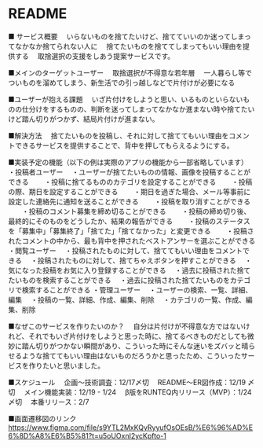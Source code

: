 # README

■ サービス概要
　いらないものを捨てたいけど、捨てていいのか迷ってしまってなかなか捨てられない人に
　捨てたいものを捨ててしまってもいい理由を提供する
　取捨選択の支援をしあう提案サービスです。

■メインのターゲットユーザー
　取捨選択が不得意な若年層
　一人暮らし等でついものを溜めてしまう、新生活での引っ越しなどで片付けが必要になる


■ユーザーが抱える課題
　いざ片付けをしようと思い、いるものといらないものの仕分けをするものの、判断を迷ってしまってなかなか進まない時や捨てたいけど踏ん切りがつかず、結局片付けが進まない。


■解決方法
　捨てたいものを投稿し、それに対して捨ててもいい理由をコメントできるサービスを提供することで、背中を押してもらえるようにする。

■実装予定の機能（以下の例は実際のアプリの機能から一部省略しています）
・投稿者ユーザー
　・ユーザーが捨てたいものの情報、画像を投稿することができる
　　・投稿に捨てるもののカテゴリを設定することができる
　　・投稿の際、期日を設定することができる
　　・期日を過ぎた場合、メール等事前に設定した連絡先に通知を送ることができる
　　・投稿を取り消すことができる
　　・投稿のコメント募集を締め切ることができる
　　・投稿の締め切り後、最終的にそのものをどうしたか、結果の報告ができる
　　・投稿のステータスを「募集中」「募集終了」「捨てた」「捨てなかった」と変更できる
　　・投稿されたコメントの中から、最も背中を押されたベストアンサーを選ぶことができる
・閲覧ユーザー
　・投稿されたものに対して、捨ててもいい理由をコメントできる
　・投稿されたものに対して、捨てちゃえボタンを押すことができる
　・気になった投稿をお気に入り登録することができる
　・過去に投稿された捨てたいものを検索することができる
　・過去に投稿された捨てたいものをカテゴリで検索することができる
・管理ユーザー
　・ユーザーの検索、一覧、詳細、編集
　・投稿の一覧、詳細、作成、編集、削除
　・カテゴリの一覧、作成、編集、削除

■なぜこのサービスを作りたいのか？
　自分は片付けが不得意な方ではないけれど、それでもいざ片付けをしようと思った時に、捨てるべきものだとしても微妙に踏ん切りがつかない瞬間があり、こういった時にそんな迷いをズバッと晴らせるような捨ててもいい理由はないものだろうかと思ったため、こういったサービスを作りたいと思いました。

■スケジュール
　企画〜技術調査：12/17〆切
　README〜ER図作成：12/19 〆切
　メイン機能実装：12/19 - 1/24
　β版をRUNTEQ内リリース（MVP）：1/24〆切
　本番リリース：2/7

■画面遷移図のリンク
https://www.figma.com/file/s9YTL2MxKQyRyyufOsOEsB/%E6%96%AD%E6%8D%A8%E6%B5%81?t=u5oUOxnI2ycKpfto-1